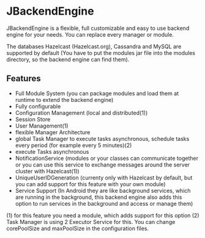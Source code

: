 # JBackendEngine
JBackendEngine is a flexible, full customizable and easy to use backend engine for your needs.
You can replace every manager or module.

The databases Hazelcast (Hazelcast.org), Cassandra and MySQL are supported by default (You have to put the modules jar file into the modules directory, so the backend engine can find them).

## Features
 - Full Module System (you can package modules and load them at runtime to extend the backend engine)
 - Fully configurable
 - Configuration Management (local and distributed(1))
 - Session Store
 - User Management(1)
 - flexible Manager Architecture
 - global Task Manager to execute tasks asynchronous, schedule tasks every period (for example every 5 minutes)(2)
 - execute Tasks asynchronous
 - NotificationService (modules or your classes can communicate together or you can use this service to exchange messages around the server cluster with Hazelcast(1))
 - UniqueUserIDGeneration (currenty only with Hazelcast by default, but you can add support for this feature with your own module)
 - Service Support (In Android they are like background services, which are running in the background, this backend engine also adds this option to run services in the background and access or manage them)
 
 (1) for this feature you need a module, which adds support for this option
 (2) Task Manager is using 2 Executor Service for this. You can change corePoolSize and maxPoolSize in the configuration files.
